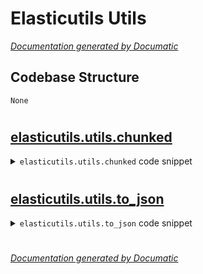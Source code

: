 # Elasticutils Utils

[_Documentation generated by Documatic_](https://www.documatic.com)

<!---Documatic-section-Codebase Structure-start--->
## Codebase Structure

<!---Documatic-block-system_architecture-start--->
```mermaid
None
```
<!---Documatic-block-system_architecture-end--->

# #
<!---Documatic-section-Codebase Structure-end--->

<!---Documatic-section-elasticutils.utils.chunked-start--->
## [elasticutils.utils.chunked](3-elasticutils_utils.md#elasticutils.utils.chunked)

<!---Documatic-section-chunked-start--->
<!---Documatic-block-elasticutils.utils.chunked-start--->
<details>
	<summary><code>elasticutils.utils.chunked</code> code snippet</summary>

```python
def chunked(iterable, n):
    iterable = iter(iterable)
    while 1:
        t = tuple(islice(iterable, n))
        if t:
            yield t
        else:
            return
```
</details>
<!---Documatic-block-elasticutils.utils.chunked-end--->
<!---Documatic-section-chunked-end--->

# #
<!---Documatic-section-elasticutils.utils.chunked-end--->

<!---Documatic-section-elasticutils.utils.to_json-start--->
## [elasticutils.utils.to_json](3-elasticutils_utils.md#elasticutils.utils.to_json)

<!---Documatic-section-to_json-start--->
<!---Documatic-block-elasticutils.utils.to_json-start--->
<details>
	<summary><code>elasticutils.utils.to_json</code> code snippet</summary>

```python
def to_json(data):
    return JSONSerializer().dumps(data)
```
</details>
<!---Documatic-block-elasticutils.utils.to_json-end--->
<!---Documatic-section-to_json-end--->

# #
<!---Documatic-section-elasticutils.utils.to_json-end--->

[_Documentation generated by Documatic_](https://www.documatic.com)